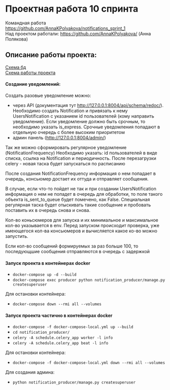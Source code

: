 # Проектная работа 10 спринта

Командная работа https://github.com/AnnaKPolyakova/notifications_sprint_1  
Над проектом работали:  https://github.com/AnnaKPolyakova/ (Анна Полякова)

## Описание работы проекта:
[Схема бд](schemas%2Fnotification_models_schema.plantuml)  
[Схема работы проекта](schemas%2Fschema.plantuml)

#### Создание уведомлений:
Создать разовые уведомление можно:
- через API (документация тут http://127.0.0.1:8004/api/schema/redoc/). 
  Необходимо создать Notification и привязать к нему UsersNotification с 
  указанием id пользователей (кому направить уведомление). Если уведомление 
  должно быть срочным, то необходимо указать is_express. Срочные 
  уведомления попадают в отдельную очередь с более высоким приоритетом
- админ панель (http://127.0.0.1:8004/admin/)

Так же можно сформировать регулярное уведомление (NotificationFrequency)
Необходимо указать: id пользователей в виде списка, ссылка на Notification и 
периодичность.
После перезагрузки celery - новая таска будет запускаться по расписанию

После создания NotificationFrequency информация о нем попадает в очередь, 
консьюмер достает их оттуда и отправляет сообщения.

В случае, если что-то пойдет не так и при создании UsersNotification 
информация о нем не попадет в очередь для обработки, то поле такого объекта 
is_sent_to_queue будет помечено, как False. Специальная регулярная таска 
будет отыскивать такие сообщение и пробовать поставить их в очередь снова и 
снова.

Кол-во коньсюмеров для запуска и их минимальное и максимальное кол-во 
указывается в env. Перед запуском происходит проверка, уже имеющегося кол-ва 
консьюмеров и вычисляется какое ко-во можно запустить.

Если кол-во сообщений формируемых за раз больше 100, то последующшие 
сообщения отправляются в очередь с задержкой


#### Запуск проекта в контейнерах docker

* `docker-compose up -d --build`
* `docker-compose exec producer python notification_producer/manage.py createsuperuser`

Для остановки контейнера:

* `docker-compose down --rmi all --volumes`


#### Запуск проекта частично в контейнерах docker

* `docker-compose -f docker-compose-local.yml up --build`
* `cd notification_producer/`
* `celery -A schedule.celery_app worker -l info`
* `celery -A schedule.celery_app beat -l info`

Для остановки контейнера:

* `docker-compose -f docker-compose-local.yml down --rmi all --volumes`


Для создания админа:
* `python notification_producer/manage.py createsuperuser`
